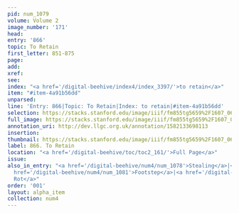 ```yaml
---
pid: num_1079
volume: Volume 2
image_number: '171'
head: 
entry: '866'
topic: To Retain
first_letter: 851-875
page: 
add: 
xref: 
see: 
index: "<a href='/digital-beehive/index4/index_3397/'>to retain</a>"
item: "#item-4a91b56dd"
unparsed: 
line: 'Entry: 866|Topic: To Retain|Index: to retain|#item-4a91b56dd'
selection: https://stacks.stanford.edu/image/iiif/fm855tg5659%2F1607_0638/359,530,1524,167/full/0/default.jpg
full_image: https://stacks.stanford.edu/image/iiif/fm855tg5659%2F1607_0638/full/full/0/default.jpg
annotation_uri: http://dev.llgc.org.uk/annotation/1582133698113
insertion: 
thumbnail: https://stacks.stanford.edu/image/iiif/fm855tg5659%2F1607_0638/359,530,600,180/250,/0/default.jpg
label: 866. To Retain
location: "<a href='/digital-beehive/toc/toc2_161/'>Full Page</a>"
issue: 
also_in_entry: "<a href='/digital-beehive/num4/num_1078'>Stealing</a>|<a href='/digital-beehive/num4/num_1080'>Train</a>|<a
  href='/digital-beehive/num4/num_1081'>Footstep</a>|<a href='/digital-beehive/num4/num_1082'>To
  Rot</a>"
order: '001'
layout: alpha_item
collection: num4
---
```

